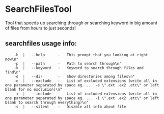 # SearchFilesTool
Tool that speeds up searching through or searching keyword in big amount of files from hours to just seconds!

## searchfiles usage info:
```
    -h  |   --help      -   This prompt that you looking at right now\n"
    -p  |   --path      -   Path to search through\n"
    -k  |   --keyword   -   Keyword to search through files and find\n"
    -d  |   --dir       -   Show directories among files\n"
    -e  |   --exclude   -   List of excluded extensions (write all in one parameter separated by space eg. ... -e \".ext .ex2 .etc\" or left blank for no exclusion)\n"
    -i  |   --include   -   List of included extensions (write all in one parameter separated by space eg. ... -i \".ext .ex2 .etc\" or left blank to search through everything)\n"
    -s  |   --silent    -   Disable all info about file
```